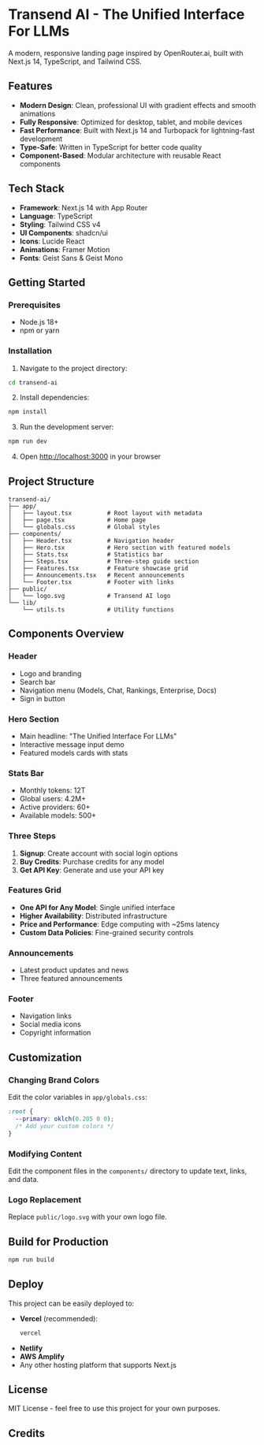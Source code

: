 # Transend AI - The Unified Interface For LLMs

A modern, responsive landing page inspired by OpenRouter.ai, built with Next.js 14, TypeScript, and Tailwind CSS.

## Features

- **Modern Design**: Clean, professional UI with gradient effects and smooth animations
- **Fully Responsive**: Optimized for desktop, tablet, and mobile devices
- **Fast Performance**: Built with Next.js 14 and Turbopack for lightning-fast development
- **Type-Safe**: Written in TypeScript for better code quality
- **Component-Based**: Modular architecture with reusable React components

## Tech Stack

- **Framework**: Next.js 14 with App Router
- **Language**: TypeScript
- **Styling**: Tailwind CSS v4
- **UI Components**: shadcn/ui
- **Icons**: Lucide React
- **Animations**: Framer Motion
- **Fonts**: Geist Sans & Geist Mono

## Getting Started

### Prerequisites

- Node.js 18+
- npm or yarn

### Installation

1. Navigate to the project directory:
```bash
cd transend-ai
```

2. Install dependencies:
```bash
npm install
```

3. Run the development server:
```bash
npm run dev
```

4. Open [http://localhost:3000](http://localhost:3000) in your browser

## Project Structure

```
transend-ai/
├── app/
│   ├── layout.tsx          # Root layout with metadata
│   ├── page.tsx            # Home page
│   └── globals.css         # Global styles
├── components/
│   ├── Header.tsx          # Navigation header
│   ├── Hero.tsx            # Hero section with featured models
│   ├── Stats.tsx           # Statistics bar
│   ├── Steps.tsx           # Three-step guide section
│   ├── Features.tsx        # Feature showcase grid
│   ├── Announcements.tsx   # Recent announcements
│   └── Footer.tsx          # Footer with links
├── public/
│   └── logo.svg            # Transend AI logo
└── lib/
    └── utils.ts            # Utility functions
```

## Components Overview

### Header
- Logo and branding
- Search bar
- Navigation menu (Models, Chat, Rankings, Enterprise, Docs)
- Sign in button

### Hero Section
- Main headline: "The Unified Interface For LLMs"
- Interactive message input demo
- Featured models cards with stats

### Stats Bar
- Monthly tokens: 12T
- Global users: 4.2M+
- Active providers: 60+
- Available models: 500+

### Three Steps
1. **Signup**: Create account with social login options
2. **Buy Credits**: Purchase credits for any model
3. **Get API Key**: Generate and use your API key

### Features Grid
- **One API for Any Model**: Single unified interface
- **Higher Availability**: Distributed infrastructure
- **Price and Performance**: Edge computing with ~25ms latency
- **Custom Data Policies**: Fine-grained security controls

### Announcements
- Latest product updates and news
- Three featured announcements

### Footer
- Navigation links
- Social media icons
- Copyright information

## Customization

### Changing Brand Colors

Edit the color variables in `app/globals.css`:

```css
:root {
  --primary: oklch(0.205 0 0);
  /* Add your custom colors */
}
```

### Modifying Content

Edit the component files in the `components/` directory to update text, links, and data.

### Logo Replacement

Replace `public/logo.svg` with your own logo file.

## Build for Production

```bash
npm run build
```

## Deploy

This project can be easily deployed to:

- **Vercel** (recommended):
  ```bash
  vercel
  ```
- **Netlify**
- **AWS Amplify**
- Any other hosting platform that supports Next.js

## License

MIT License - feel free to use this project for your own purposes.

## Credits


